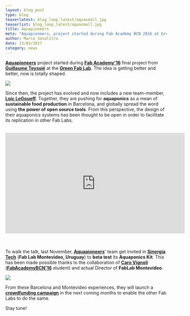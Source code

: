 ```yaml
---
layout: blog_post
type: blog
teaserlatest: blog_loop_latest/aquasmall.jpg
teaserlist: blog_loop_latest/aquasmall.jpg
title: Aquapioneers
meta: "Aquapioneers, project started during Fab Academy BCN 2016 at Green Fab Lab, will launch a crowdfunding campaign in the next coming months."
author: Marco Sanalitro
date: 13/03/2017 
category: news
---
```


<strong><a href="http://aquapioneers.io/">Aquapioneers</a></strong> project started during <strong><a href="http://fabacademy.org/">Fab Academy'16</a></strong> final project from <strong><a href="https://www.facebook.com/guillaume.tess">Guillaume Teyssié</a></strong> at the <strong><a href="http://greenfablab.org/">Green Fab Lab</a></strong>. The idea is getting better and better, now is totally shaped.<br>

<img src= "http://www.fablabbcn.org/img/blog/blog_loop_latest/aqua2.jpg" align="middle"> 
<br>

Since then, the project has evolved and now includes a new team-member, <strong><a href="https://es.linkedin.com/in/loic-le-goueff-4b3b36b4">Loic LeGoueff</a></strong>. Together, they are pushing for <strong>aquaponics</strong> as a mean of <strong>sustainable food production</strong> in Barcelona, and globally spread the word using <strong>the power of open source tools</strong>. From this perspective, the design of their aquaponics systems has been thought to be open in order to  facilitate its replication in other Fab Labs.<br><br>

<iframe width="560" height="315" src="https://www.youtube.com/embed/NIotF-8vEBo" frameborder="0" allowfullscreen></iframe>

<br><br>
To walk the talk, last November, <strong><a href="http://aquapioneers.io/">Aquapioneers</a></strong>' team get invited in <strong><a href="http://www.sinergiatech.com/">Sinergia Tech</a></strong> (<strong>Fab Lab Montevideo, Uruguay</strong>) to <strong>beta test</strong> its <strong>Aquaponics Kit</strong>. This has been made possible thanks to the collaboration of <strong><a href="https://www.facebook.com/susi.garrido.73?fref=ts">Caro Vignoli</a></strong> (<strong><a href="http://fabacademy.org/">FabAcademyBCN'16</a></strong> student) and actual Director of <strong>FabLab Montevideo</strong>. <br>

<img src= "http://www.fablabbcn.org/img/blog/blog_loop_latest/aqua1.jpg" align="middle"> 
<br>

From these Barcelona and Montevideo experiences, they will launch a <strong><a href="http://aquapioneers.io/">crowdfunding campaign</a></strong> in the next coming months to enable the other Fab Labs to do the same.<br>

Stay tune!<br>


